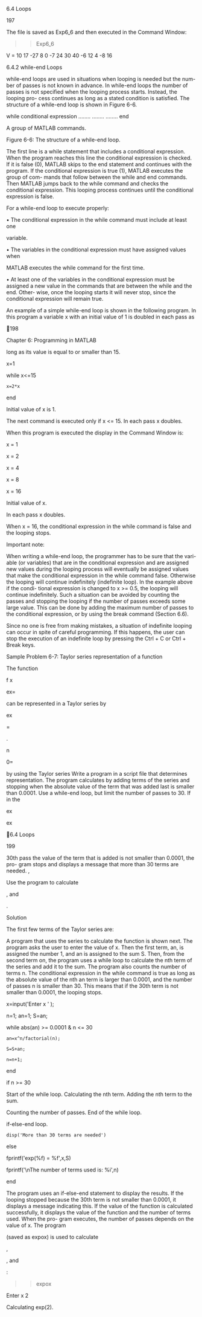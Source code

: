 6.4 Loops

197

The file is saved as Exp6_6 and then executed in the Command Window:

>> Exp6_6

V =
   10   17  -27    8    0   -7   24   30   40   -6   12   4
-8   16

6.4.2 while-end Loops

while-end loops are used in situations when looping is needed but the num-
ber  of  passes  is  not  known  in  advance.  In  while-end  loops  the  number  of
passes is not specified when the looping process starts. Instead, the looping pro-
cess  continues  as  long  as  a  stated  condition  is  satisfied.  The  structure  of  a
while-end loop is shown in Figure 6-6.

while conditional expression
      ........
      ........
      ........
end

A group of
MATLAB commands.

Figure 6-6: The structure of a while-end loop.

The first line is a while statement that includes a conditional expression.
When the program reaches this line the conditional expression is checked. If it is
false (0), MATLAB skips to the end statement and continues with the program.
If the conditional expression is true (1), MATLAB executes the group of com-
mands  that  follow  between  the  while  and  end  commands.  Then  MATLAB
jumps  back  to  the  while  command  and  checks  the  conditional  expression.
This looping process continues until the conditional expression is false.

For a while-end loop to execute properly:

• The conditional expression in the  while command must include at least one

variable.

• The  variables  in  the  conditional  expression  must  have  assigned  values  when

MATLAB executes the while command for the first time.

• At least one  of  the  variables  in the  conditional  expression  must  be  assigned  a
new value in the commands that are between the while and the end. Other-
wise, once the looping starts it will never stop, since the conditional expression
will remain true.

An example of a simple while-end loop is shown in the following program. In
this program a variable x with an initial value of 1 is doubled in each pass as

198

Chapter 6: Programming in MATLAB

long as its value is equal to or smaller than 15.

x=1

while x<=15

    x=2*x

end

Initial value of x is 1.

The next command is executed only if x <= 15.
In each pass x doubles.

When this program is executed the display in the Command Window is:

x =
     1

x =
     2

x =
     4

x =
     8

x =
    16

Initial value of x.

In each pass x doubles.

When  x  =  16,  the  conditional  expression  in  the
while command is false and the looping stops.

Important note:

When writing a while-end loop, the programmer has to be sure that the vari-
able (or variables) that are in the conditional expression and are assigned new
values during the looping process will eventually be assigned values that make
the conditional expression in the while command false. Otherwise the looping
will  continue  indefinitely  (indefinite  loop).  In  the  example  above  if  the  condi-
tional expression is changed to x >= 0.5, the looping will continue indefinitely.
Such a situation can be avoided by counting the passes and stopping the looping
if the number of passes exceeds some large value. This can be done by adding
the maximum number of passes to the conditional expression, or by using the
break command (Section 6.6).

Since no one is free from making mistakes, a situation of indefinite looping
can occur in spite of careful programming. If this happens, the user can stop the
execution of an indefinite loop by pressing the Ctrl + C or Ctrl + Break keys.

Sample Problem 6-7:   Taylor series representation of a function

The function

f x

ex=

 can be represented in a Taylor series by

ex

=

.

n

0=

  by  using  the  Taylor  series
Write  a  program  in  a  script  file  that  determines
representation.  The  program  calculates
  by  adding  terms  of  the  series  and
stopping when the absolute value of the term that was added last is smaller than
0.0001. Use a while-end loop, but limit the number of passes to 30. If in the

ex

ex

6.4 Loops

199

30th pass the value of the term that is added is not smaller than 0.0001, the pro-
gram stops and displays a message that more than 30 terms are needed.
,

Use the program to calculate

, and

.

Solution

The first few terms of the Taylor series are:

A program that uses the series to calculate the function is shown next. The
program  asks  the  user  to  enter  the  value  of  x.  Then  the  first  term,  an,  is
assigned the number 1, and an is assigned to the sum S. Then, from the second
term on, the program uses a while loop to calculate the nth term of the series
and  add  it  to  the  sum.  The  program  also  counts  the  number  of  terms  n.  The
conditional expression in the while command is true as long as the absolute
value of the nth an term is larger than 0.0001, and the number of passes n is
smaller than 30. This means that if the 30th term is not smaller than 0.0001, the
looping stops.

x=input('Enter x ' );

n=1; an=1; S=an;

while abs(an) >= 0.0001 & n <= 30

    an=x^n/factorial(n);

    S=S+an;

    n=n+1;

end

if n >= 30

Start of the while loop.
Calculating the nth term.
Adding the nth term to the sum.

Counting the number of passes.
End of the while loop.

if-else-end loop.

    disp('More than 30 terms are needed')

else

fprintf('exp(%f) = %f',x,S)

fprintf('\nThe number of terms used is: %i',n)

end

The  program  uses  an  if-else-end  statement  to  display  the  results.  If  the
looping stopped because the 30th term is not smaller than 0.0001, it displays a
message indicating this. If the value of the function is calculated successfully, it
displays the value of the function and the number of terms used. When the pro-
gram executes, the number of passes depends on the value of x. The program

(saved as expox) is used to calculate

,

, and

:

>> expox

Enter x 2

Calculating exp(2).

